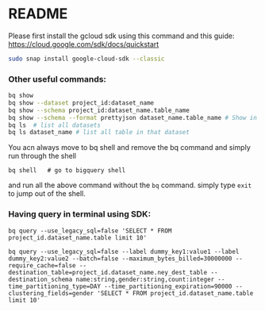 # README

Please first install the gcloud sdk using this command and this guide: https://cloud.google.com/sdk/docs/quickstart
```bash
sudo snap install google-cloud-sdk --classic
```

### Other useful commands:

```bash
bq show
bq show --dataset project_id:dataset_name
bq show --schema project_id:dataset_name.table_name
bq show --schema --format prettyjson dataset_name.table_name # Show in json format
bq ls  # list all datasets
bq ls dataset_name # list all table in that dataset
```

You acn always move to bq shell and remove the bq command and simply run through the shell

```shell
bq shell   # go to bigquery shell
```
and run all the above command without the ```bq``` command.
simply type ```exit``` to jump out of the shell.


### Having query in terminal using SDK:

```shell
bq query --use_legacy_sql=false 'SELECT * FROM project_id.dataset_name.table limit 10'

bq query --use_legacy_sql=false --label dummy_key1:value1 --label dummy_key2:value2 --batch=false --maximum_bytes_billed=30000000 --require_cache=false --destination_table=project_id.dataset_name.ney_dest_table --destination_schema name:string,gender:string,count:integer --time_partitioning_type=DAY --time_partitioning_expiration=90000 --clustering_fields=gender 'SELECT * FROM project_id.dataset_name.table limit 10'
```
